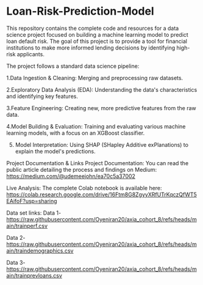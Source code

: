 # Loan-Risk-Prediction-Model
This repository contains the complete code and resources for a data science project focused on building a machine learning model to predict loan default risk. The goal of this project is to provide a tool for financial institutions to make more informed lending decisions by identifying high-risk applicants.

The project follows a standard data science pipeline:

1.Data Ingestion & Cleaning: Merging and preprocessing raw datasets.

2.Exploratory Data Analysis (EDA): Understanding the data's characteristics and identifying key features.

3.Feature Engineering: Creating new, more predictive features from the raw data.

4.Model Building & Evaluation: Training and evaluating various machine learning models, with a focus on an XGBoost classifier.

5. Model Interpretation: Using SHAP (SHapley Additive exPlanations) to explain the model's predictions.

 Project Documentation & Links
Project Documentation: You can read the public article detailing the  process and findings on Medium: https://medium.com/@udemeejohn/ea70c5a37002

Live Analysis: The complete Colab notebook is available here: https://colab.research.google.com/drive/16Ftm8G8ZgyyXRfUTrKqczQfWT5EAifoF?usp=sharing

Data set links:
Data 1-https://raw.githubusercontent.com/Oyeniran20/axia_cohort_8/refs/heads/main/trainperf.csv

Data 2-https://raw.githubusercontent.com/Oyeniran20/axia_cohort_8/refs/heads/main/traindemographics.csv

Data 3- https://raw.githubusercontent.com/Oyeniran20/axia_cohort_8/refs/heads/main/trainprevloans.csv



